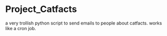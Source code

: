 Project_Catfacts
================

a very trollish python script to send emails to people about catfacts. works like a cron job. 
